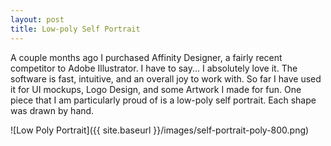 ```yaml
---
layout: post
title: Low-poly Self Portrait
---
```


A couple months ago I purchased Affinity Designer, a fairly recent competitor to Adobe Illustrator.  I have to say... I absolutely love it.  The software is fast, intuitive, and an overall joy to work with.  So far I have used it for UI mockups, Logo Design, and some Artwork I made for fun.  One piece that I am particularly proud of is a low-poly self portrait.  Each shape was drawn by hand.


![Low Poly Portrait]({{ site.baseurl }}/images/self-portrait-poly-800.png)
